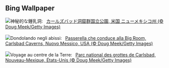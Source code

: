 ## Bing Wallpaper
![](https://www.bing.com/th?id=OHR.CarlsbadNP_JA-JP0802484908_UHD.jpg&w=1000)神秘的な鍾乳洞:&nbsp;&ensp;[カールズバッド洞窟群国立公園, 米国 ニューメキシコ州 (© Doug Meek/Getty Images)](https://www.bing.com/th?id=OHR.CarlsbadNP_JA-JP0802484908_UHD.jpg)
<br><br/>
![](https://www.bing.com/th?id=OHR.CarlsbadNP_IT-IT7707347019_UHD.jpg&w=1000)Dondolando negli abissi:&nbsp;&ensp;[Passerella che conduce alla Big Room, Carlsbad Caverns, Nuovo Messico, USA (© Doug Meek/Getty Images)](https://www.bing.com/th?id=OHR.CarlsbadNP_IT-IT7707347019_UHD.jpg)
<br><br/>
![](https://www.bing.com/th?id=OHR.CarlsbadNP_FR-FR1644664306_UHD.jpg&w=1000)Voyage au centre de la Terre:&nbsp;&ensp;[Parc national des grottes de Carlsbad, Nouveau-Mexique, États-Unis (© Doug Meek/Getty Images)](https://www.bing.com/th?id=OHR.CarlsbadNP_FR-FR1644664306_UHD.jpg)
<br><br/>
